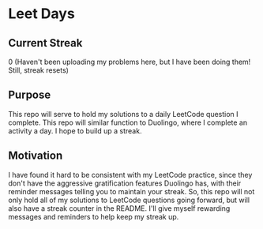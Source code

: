 # Leet Days

## Current Streak
0 (Haven't been uploading my problems here, but I have been doing them! Still, streak resets)

## Purpose
This repo will serve to hold my solutions to a daily LeetCode question I complete. This repo will similar function to Duolingo, where I complete an activity a day. I hope to build up a streak.

## Motivation
I have found it hard to be consistent with my LeetCode practice, since they don't have the aggressive gratification features Duolingo has, with their reminder messages telling you to maintain your streak. So, this repo will not only hold all of my solutions to LeetCode questions going forward, but will also have a streak counter in the README. I'll give myself rewarding messages and reminders to help keep my streak up.
